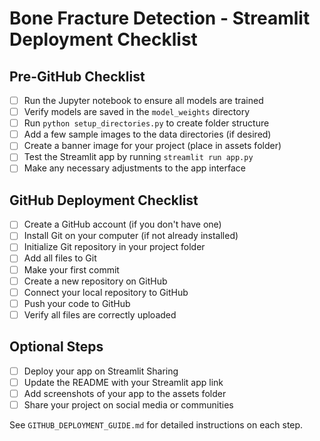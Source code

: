 # Bone Fracture Detection - Streamlit Deployment Checklist

## Pre-GitHub Checklist

- [ ] Run the Jupyter notebook to ensure all models are trained
- [ ] Verify models are saved in the `model_weights` directory
- [ ] Run `python setup_directories.py` to create folder structure
- [ ] Add a few sample images to the data directories (if desired)
- [ ] Create a banner image for your project (place in assets folder)
- [ ] Test the Streamlit app by running `streamlit run app.py`
- [ ] Make any necessary adjustments to the app interface

## GitHub Deployment Checklist

- [ ] Create a GitHub account (if you don't have one)
- [ ] Install Git on your computer (if not already installed)
- [ ] Initialize Git repository in your project folder
- [ ] Add all files to Git
- [ ] Make your first commit
- [ ] Create a new repository on GitHub
- [ ] Connect your local repository to GitHub
- [ ] Push your code to GitHub
- [ ] Verify all files are correctly uploaded

## Optional Steps

- [ ] Deploy your app on Streamlit Sharing
- [ ] Update the README with your Streamlit app link
- [ ] Add screenshots of your app to the assets folder
- [ ] Share your project on social media or communities

See `GITHUB_DEPLOYMENT_GUIDE.md` for detailed instructions on each step.
